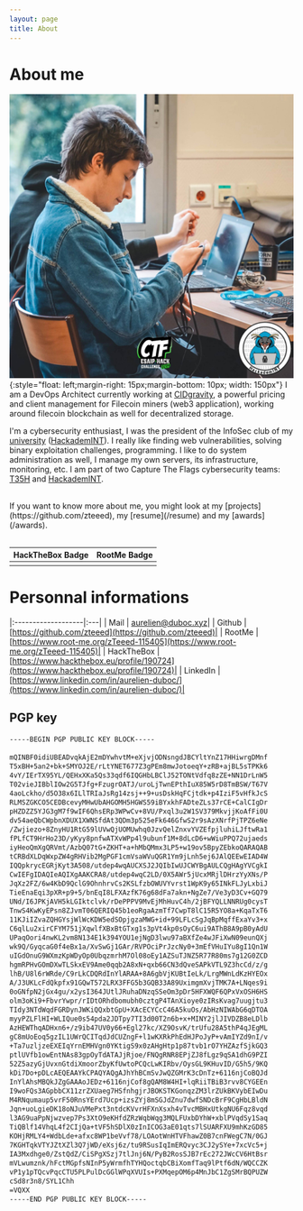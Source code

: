 ```yaml
---
layout: page
title: About
---
```


# About me

![](/images/pics/esaip.jpeg){:style="float: left;margin-right: 15px;margin-bottom: 10px; width: 150px"}
I am a DevOps Architect currently working at [CIDgravity](https://www.cidgravity.com), a powerful pricing and client management for Filecoin miners (web3 application), working around filecoin blockchain as well for decentralized storage.

I'm a cybersecurity enthusiast, I was the president of the InfoSec club of my [university](https://www.telecom-sudparis.eu/) ([HackademINT](https://www.hackademint.org)). 
I really like finding web vulnerabilities, solving binary exploitation challenges, programming. I like to do system administration as well, I manage my own servers, its infrastructure, monitoring, etc. 
I am part of two Capture The Flags cybersecurity teams: [T35H](https://ctftime.org/team/45998) and
[HackademINT](https://ctftime.org/team/30462).

<br>
If you want to know more about me, you might look at my [projects](https://github.com/zteeed), my [resume](/resume) and my [awards](/awards).
<br><br>

| HackTheBox Badge        | RootMe Badge          |
|:-------------|:------------------|
| <script src="https://www.hackthebox.eu/badge/190724"></script> | <script src="https://root-me-badge.cloud.duboc.xyz/storage_clients/5c75b02f7d81874f8fc17adc0b7bc9ab/badge.js"></script> |

# Personnal informations

|:-------------------|:---|
| Mail | [aurelien@duboc.xyz](mailto:aurelien@duboc.xyz)|
| Github | [https://github.com/zteeed](https://github.com/zteeed)|
| RootMe | [https://www.root-me.org/zTeeed-115405](https://www.root-me.org/zTeeed-115405)|
| HackTheBox | [https://www.hackthebox.eu/profile/190724](https://www.hackthebox.eu/profile/190724)|
| LinkedIn | [https://www.linkedin.com/in/aurelien-duboc/](https://www.linkedin.com/in/aurelien-duboc/)|



## PGP key

```
-----BEGIN PGP PUBLIC KEY BLOCK-----

mQINBF0idiUBEADvqkAjE2mDYwhvtM+eXjvjODNsngdJBCYltYnZ17HHiwrgDMnf
T5xBH+5an2+bk+SMYOJ2E/rLtYNET677Z3gPEm8mwJotoeqY+zRB+ajBL5sTPKk6
4vY/IErTX95YL/QEHxXKa5Qs33qdf6IQGHbLBClJ52TONtVdfq8zZE+NN1DrLnW5
T02vieJIBblIOw2G5TJfg+FzugrOATJ/uroLjTwnEPthIuX85W5rD8TmBSW/T67V
4aoLckho/d5O38x6ILlTRIaJsRg14zsj++9+usDskHqFCjtdk+p4IziF5vHfkJcS
RLMSZGKCO5CEDBcevyMHwUbAHGOMH5HGWS59iBYxkhFADteZLs37rCE+CalCIgDr
pHZDZZ5YJG3gM7f9wIF6QhsERp3WPwCv+8VU/Pxql3u2W1SV379MkvjjKoAfFi0U
dv54aeQbCWpbnXDUX1XWNSfdAt3QDm3p525eFk646GfwS2r9sAzXNrfPjTPZ6eNe
/Zwjiezo+8ZnyHU1RtG59lUVwQjUOMUwhq0JzvQelZnxvYVZEfpjluhiLJftwRa1
fPLfCT9HrHo23D/yKyy8pnfwATXvWPp4l9ubunf1M+8dLcD6+wWiuPPQ72ujaeds
iyHeoQmXgQRVmt/AzbQ07tG+ZKHT+a+hMbQMmx3LP5+w19ov5BpyZEbkoQARAQAB
tCRBdXLDqWxpZW4gRHVib2MgPGF1cmVsaWVuQGR1Ym9jLnh5ej6JAlQEEwEIAD4W
IQQpkrycEGRjKyt3A508/utdep4wqAUCXSJ2JQIbIwUJCWYBgAULCQgHAgYVCgkI
CwIEFgIDAQIeAQIXgAAKCRA8/utdep4wqC2LD/0X5AWr5jUcxMRjlDHrzYyXNs/P
JqXz2FZ/6w4KbD9QclG9OhnhrvCs2KSLfzbOWUVYvrst1WpK9y65INkFLJyLxbiJ
TieEnaEqi3pXR+p9+5/bnEqI8LFXAzfK76g68dFa7akn+NgZe7/Ve3yD3Cv+GQ79
UNd/I6JPKjAVH5kLGIktclvk/rDePPPV9MvEjMhHuvC4h/2jBFYQLLNNRUg0cysT
TnwS4KwKyEPsn8ZJvmT06QERIQ45b1eoRgaAzmTf7CwpT8lC15R5YO8a+KqaTxT6
11KJiIZvaZQHGYsjWlWcKDW5edSOpjgzaMWG+id+99LFLcSgJqBpMqffExaYv3+x
C6qlLu2xirCFYM751jXqwlfXBxBtGTxg1s3pVt4kp0sOyC6ui9AThB8A9pB0yAdU
UPaqOori4nwKL2vm8N134E1k394YOU1ejNgD3lwu97aBXfZe4wJFiXwN09eunQXj
wk9Q/GyqcaG0f4eBx1a/XvSwGj1GAr/RVPOciPrJzcNy0+3mEfVHuIYu8gI1Qn1W
uIGdOnuG9WXmzKpWDyOp0UbqzmrhM7Ol08oEy1AZSuTJNZ5R77R80ms7g12G0ZCD
hgmRPHvGOmDXwTLSkxEV9Ame0qqb2A8xN+qxb66CN3dQveSAPkVTL9Z3hcCd/z/g
lhB/U8l6rWRde/C9rLkCDQRdInYlARAA+8A6gbVjKUBtIeLk/LrgMWnLdKzHYEOx
A/J3UKLcFdQkpfx91GQwT572LRX3FFG5b3GQB33A89UximgmXvjTMK7A+LNqes9i
0oGNfpN2jGx4gu/x2ysI364JUtlJRuhaDNzqSSeOm3pDr5HFXWQF6QPxVxOSH6HS
olm3oKi9+FbvrYwpr/rIDtORhdbomubh0cztgP4TAnXioye0zIRsKvag7uugjtu3
TIdy3NTdWqdFGRDynJWKiQQxbtGpU+XAcECYCcC46A5kuOs/AbHzNIWAbG6qDTOA
myyPZLFlHI+WLIQue0s54pda2JDTpy7TI3d00T2n6b+x+MINY2jlJIVDZB8eLDlb
AzHEWThqADHxn6+/z9ib47UV0y66+Egl27kc/XZ9OsvK/trUfu28A5thP4qJEgML
gC8mUoEoq5gzIL1UWrQCITqdJdCUZngF+l1wKXRkPhEdHJPoJyP+vAmIYZd9nI/v
+Ta7uzljzeEXEIqYrnEMHVgn0YKtigS9x0zAHgHtp1p87tvb1rO7YHZAzfSjkGQ3
ptlUVfb1owEntNAs83gpOyTdATAJjRjoe/FNQgRNR8EPjZJ8fLgz9qSA1dhG9PZI
52Z5azyGjUvxnGtdiXmoorZbyKfUwtoPCQcLwKIRbv/OysGL9KHuvID/G5h5/9KQ
kDi7Do+pDLcAEQEAAYkCPAQYAQgAJhYhBCmSvJwQZGMrK3cDnTz+6116njCoBQJd
InYlAhsMBQkJZgGAAAoJEDz+6116njCof8gQAM8W4HI+lqRiiTBiB3rvv8CYGEEn
I9woFQs3AGpbbCX11zrZXUaeg7HSfnhgjrJBOKSTKGonqzZM3lrZUkBKVybEIwDu
M4RNqumaup5vrF50RnsYErd7Ucp+izsZYj8mSGJdZnu7dwfSNDcBrF9CgHbLBldN
Jqn+uoLgieDK18oNJuVMePxt3ntdcKVvrHFXnXsxh4vTvcMBHxUtkgNU6Fqz8vqd
l3AG9uaPpNjwzvep7Ps3XtO9eKHfdZRzWqbWqg3MQLFUxbDYhW+xblPVqdSy1Saq
TiQBlf14VhqL4f2CIjQa+tVF5hSDlX0zInICOG3aE01qts7lSUARFXU9mhKzGD85
KOHjRMLY4+WdbLde+afxc8WP1beVvf78/LOAotWnHTVFhawZ0B7cnFWegC7N/0GJ
7KGHTqkVTYJZtXZl3Q7jWD/eXsj6z/tu9RSusIqImERQvyc3CJ2ySYe+7xcVc5+j
IA3Mxdhge0/ZstQdZ/CiSPgXSzj7tlJnj6N/PyB2RosSJB7rEc272JWcCV6HtBsr
mVLwumznk/hFctMGpfsNInP5yWrmfhTYHQoctqbCBiXomfTaq9lPtf6dN/WQCCZK
vP1y1pTQcvPqcCTU5PLPulDcGGlWPqXVUIs+PXMqepOM6p4MnJbC1ZgSMrBQPUZW
cSd8r3n8/SYL1Chh
=VQXX
-----END PGP PUBLIC KEY BLOCK-----
```
